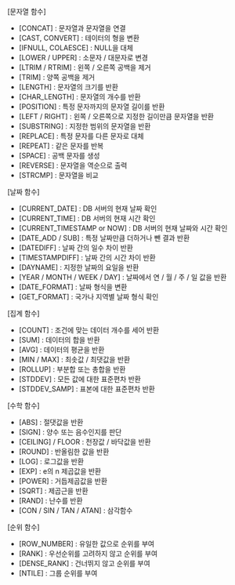 [문자열 함수]
 - [CONCAT] : 문자열과 문자열을 연결
 - [CAST, CONVERT] : 테이터의 형을 변환
 - [IFNULL, COLAESCE] : NULL을 대체
 - [LOWER / UPPER] : 소문자 / 대문자로 변경
 - [LTRIM / RTRIM] : 왼쪽 / 오른쪽 공백을 제거
 - [TRIM] : 양쪽 공백을 제거
 - [LENGTH] : 문자열의 크기를 반환
 - [CHAR_LENGTH] : 문자열의 개수를 반환
 - [POSITION] : 특정 문자까지의 문자열 길이를 반환
 - [LEFT / RIGHT] : 왼쪽 / 오른쪽으로 지정한 길이만큼 문자열을 반환
 - [SUBSTRING] : 지정한 범위의 문자열을 반환
 - [REPLACE] : 특정 문자를 다른 문자로 대체
 - [REPEAT] : 같은 문자를 반복
 - [SPACE] : 공백 문자를 생성
 - [REVERSE] : 문자열을 역순으로 출력
 - [STRCMP] : 문자열을 비교

[날짜 함수]
 - [CURRENT_DATE] : DB 서버의 현재 날짜 확인
 - [CURRENT_TIME] : DB 서버의 현재 시간 확인
 - [CURRENT_TIMESTAMP or NOW] : DB 서버의 현재 날짜와 시간 확인
 - [DATE_ADD / SUB] : 특정 날짜만큼 더하거나 뺀 결과 반환
 - [DATEDIFF] : 날짜 간의 일수 차이 반환
 - [TIMESTAMPDIFF] : 날짜 간의 시간 차이 반환
 - [DAYNAME] : 지정한 날짜의 요일을 반환
 - [YEAR / MONTH / WEEK / DAY] : 날짜에서 연 / 월 / 주 / 일 값을 반환
 - [DATE_FORMAT] : 날짜 형식을 변환
 - [GET_FORMAT] : 국가나 지역별 날짜 형식 확인

[집계 함수]
 - [COUNT] : 조건에 맞는 데이터 개수를 세어 반환
 - [SUM] : 데이터의 합을 반환
 - [AVG] : 데이터의 평균을 반환
 - [MIN / MAX] : 최솟값 / 최댓값을 반환
 - [ROLLUP] : 부분합 또는 총합을 반환
 - [STDDEV] : 모든 값에 대한 표준편차 반환
 - [STDDEV_SAMP] : 표본에 대한 표준편차 반환

[수학 함수]
 - [ABS] : 절댓값을 반환
 - [SIGN] : 양수 또는 음수인지를 판단
 - [CEILING] / FLOOR : 천장값 / 바닥값을 반환
 - [ROUND] : 반올림한 값을 반환
 - [LOG] : 로그값을 반환
 - [EXP] : e의 n 제곱값을 반환
 - [POWER] : 거듭제곱값을 반환
 - [SQRT] : 제곱근을 반환
 - [RAND] : 난수를 반환
 - [CON / SIN / TAN / ATAN] : 삼각함수

[순위 함수]
 - [ROW_NUMBER] : 유일한 값으로 순위를 부여
 - [RANK] : 우선순위를 고려하지 않고 순위를 부여
 - [DENSE_RANK] : 건너뛰지 않고 순위를 부여
 - [NTILE] : 그룹 순위를 부여